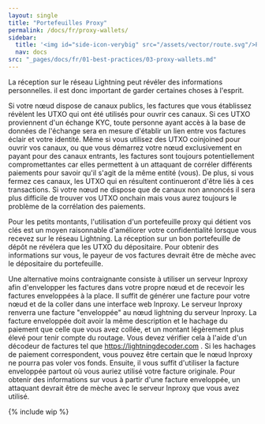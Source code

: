 ```yaml
---
layout: single
title: "Portefeuilles Proxy"
permalink: /docs/fr/proxy-wallets/
sidebar:
  title: '<img id="side-icon-verybig" src="/assets/vector/route.svg"/>Portefeuilles Proxy'
  nav: docs
src: "_pages/docs/fr/01-best-practices/03-proxy-wallets.md"
---
```


La réception sur le réseau Lightning peut révéler des informations personnelles.
il est donc important de garder certaines choses à l'esprit.

Si votre nœud dispose de canaux publics,
les factures que vous établissez révèlent les UTXO qui ont été utilisés pour ouvrir ces canaux.
Si ces UTXO proviennent d'un échange KYC,
toute personne ayant accès à la base de données de l'échange
sera en mesure d'établir un lien entre vos factures éclair et votre identité.
Même si vous utilisez des UTXO coinjoined pour ouvrir vos canaux,
ou que vous démarrez votre nœud exclusivement en payant pour des canaux entrants,
les factures sont toujours potentiellement compromettantes
car elles permettent à un attaquant de corréler
différents paiements pour savoir qu'il s'agit de la même entité (vous).
De plus, si vous fermez ces canaux,
les UTXO qui en résultent continueront d'être liés à ces
transactions.
Si votre nœud ne dispose que de canaux non annoncés
il sera plus difficile de trouver vos UTXO onchain
mais vous aurez toujours le problème de la
corrélation des paiements.

Pour les petits montants, l'utilisation d'un portefeuille proxy qui détient vos clés est un moyen raisonnable d'améliorer votre confidentialité lorsque vous recevez sur le réseau Lightning.
La réception sur un bon portefeuille de dépôt ne révélera que les UTXO du dépositaire.
Pour obtenir des informations sur vous,
le payeur de vos factures devrait être de mèche avec le dépositaire du portefeuille.

Une alternative moins contraignante consiste à utiliser un serveur lnproxy
afin d'envelopper les factures dans votre propre nœud et de recevoir les factures enveloppées à la place.
Il suffit de générer une facture pour votre nœud et de la coller dans une interface web lnproxy.
Le serveur lnproxy renverra une facture "enveloppée" au nœud lightning du serveur lnproxy.
La facture enveloppée doit avoir la même
description et le hachage du paiement que celle que vous avez collée,
et un montant légèrement plus élevé pour tenir compte du routage.
Vous devez vérifier cela à l'aide d'un décodeur de factures tel que https://lightningdecoder.com .
Si les hachages de paiement correspondent, vous pouvez être certain que le nœud lnproxy
ne pourra pas voler vos fonds.
Ensuite, il vous suffit d'utiliser la facture enveloppée partout
où vous auriez utilisé votre facture originale.
Pour obtenir des informations sur vous à partir d'une facture enveloppée,
un attaquant devrait être de mèche avec le serveur lnproxy que vous avez utilisé.

{% include wip %}
